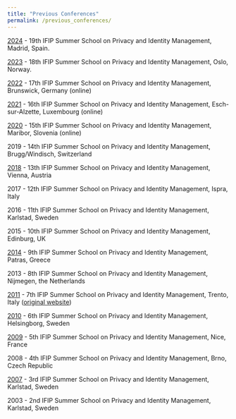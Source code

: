 ```yaml
---
title: "Previous Conferences"
permalink: /previous_conferences/
---
```


[2024](/archive/2024) - 19th IFIP Summer School on Privacy and Identity Management, Madrid, Spain.

[2023](/archive/2023) - 18th IFIP Summer School on Privacy and Identity Management, Oslo, Norway.

[2022](/archive/2022) - 17th IFIP Summer School on Privacy and Identity Management, Brunswick, Germany (online)

[2021](https://ifip-summerschool2021.uni.lu/) - 16th IFIP Summer School on Privacy and Identity Management, Esch-sur-Alzette, Luxembourg (online)

[2020](https://2020summerschoolifip.crocs.fi.muni.cz/) - 15th IFIP Summer School on Privacy and Identity Management, Maribor, Slovenia (online)

2019 - 14th IFIP Summer School on Privacy and Identity Management, Brugg/Windisch, Switzerland

[2018](/archive/2018) - 13th IFIP Summer School on Privacy and Identity Management, Vienna, Austria

2017 - 12th IFIP Summer School on Privacy and Identity Management, Ispra, Italy

2016 - 11th IFIP Summer School on Privacy and Identity Management, Karlstad, Sweden

2015 - 10th IFIP Summer School on Privacy and Identity Management, Edinburg, UK

[2014](/archive/2014) - 9th IFIP Summer School on Privacy and Identity Management, Patras, Greece

2013 - 8th IFIP Summer School on Privacy and Identity Management, Nijmegen, the Netherlands

[2011](/archive/2011) - 7th IFIP Summer School on Privacy and Identity Management, Trento, Italy ([original website](http://disi.unitn.it/security/ifip-summerschool2011/index.html))

[2010](https://www.cs.kau.se/IFIP-summerschool/) - 6th IFIP Summer School on Privacy and Identity Management, Helsingborg, Sweden

[2009](/archive/2009) - 5th IFIP Summer School on Privacy and Identity Management, Nice, France <!-- [original website](https://www.cs.kau.se/IFIP-summerschool/summerschool2009/index.html) -->

2008 - 4th IFIP Summer School on Privacy and Identity Management, Brno, Czech Republic

[2007](/archive/2007) - 3rd IFIP Summer School on Privacy and Identity Management, Karlstad, Sweden <!-- [original website](https://www.cs.kau.se/IFIP-summerschool/summerschool2009/IFIP2007POST/) -->

2003 - 2nd IFIP Summer School on Privacy and Identity Management, Karlstad, Sweden


